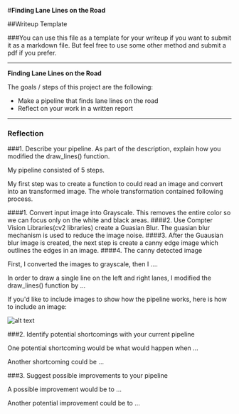 #**Finding Lane Lines on the Road** 

##Writeup Template

###You can use this file as a template for your writeup if you want to submit it as a markdown file. But feel free to use some other method and submit a pdf if you prefer.

---

**Finding Lane Lines on the Road**

The goals / steps of this project are the following:
* Make a pipeline that finds lane lines on the road
* Reflect on your work in a written report


[//]: # (Image References)

[image1]: ./examples/grayscale.jpg "Grayscale"

---

### Reflection

###1. Describe your pipeline. As part of the description, explain how you modified the draw_lines() function.

My pipeline consisted of 5 steps. 

My first step was to create a function to could read an image and convert into an transformed image. The whole transformation contained following process.

####1. Convert input image into Grayscale. This removes the entire color so we can focus only on the white and black areas. 
####2. Use Compter Vision Libraries(cv2 libraries) create a Guasian Blur. The guasian blur mechanism is used to reduce the image noise.
####3. After the Guausian blur image is created, the next step is create a canny edge image which outlines the edges in an image.
####4. The canny detected image 




[image2]:../converted_image.png "Hough Transformed"

 

First, I converted the images to grayscale, then I .... 

In order to draw a single line on the left and right lanes, I modified the draw_lines() function by ...

If you'd like to include images to show how the pipeline works, here is how to include an image: 

![alt text][image1]


###2. Identify potential shortcomings with your current pipeline


One potential shortcoming would be what would happen when ... 

Another shortcoming could be ...


###3. Suggest possible improvements to your pipeline

A possible improvement would be to ...

Another potential improvement could be to ...
